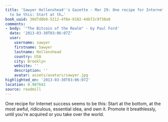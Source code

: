 ```yaml
---
title: 'Sawyer Hollenshead''s Gazette - Mar 29: One recipe for Internet success seems
  to be this: Start at th…'
book_uuid: 30d7d8b0-5212-4f8e-8182-44b72c9f30a9
comments:
- body: '"The Bitcoin of the Realm" - by Paul Ford'
  date: '2013-03-30T03:06:07Z'
  user:
    username: sawyer
    firstname: Sawyer
    lastname: Hollenshead
    country: USA
    city: Brooklyn
    website: ''
    description: ''
    avatar: assets/avatars/sawyer.jpg
highlighted_on: '2013-03-30T03:06:07Z'
location: 0.987642
source: readmill
---
```


One recipe for Internet success seems to be this: Start at the bottom, at the most awful, ridiculous, essential idea, and own it. Promote it breathlessly, until you're acquired or you take over the world.